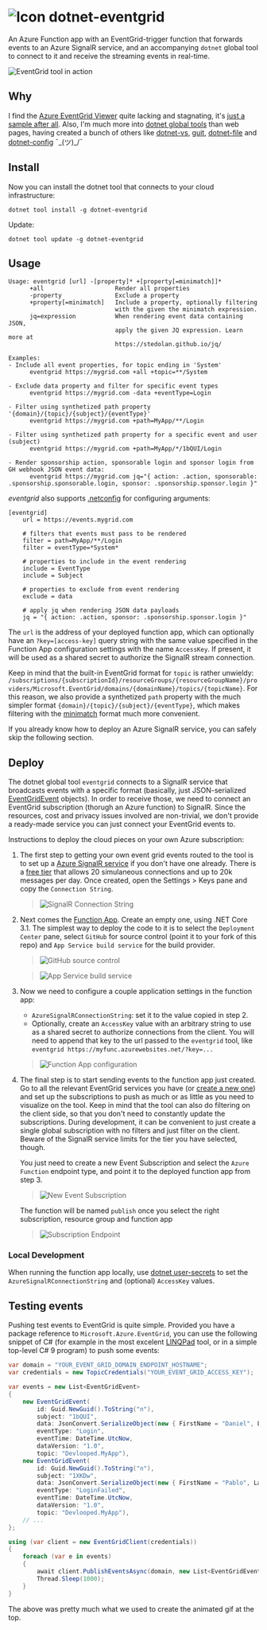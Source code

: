 ﻿![Icon](https://raw.githubusercontent.com/devlooped/dotnet-eventgrid/main/img/icon-32.png) dotnet-eventgrid
============

An Azure Function app with an EventGrid-trigger function that forwards events 
to an Azure SignalR service, and an accompanying `dotnet` global tool to 
connect to it and receive the streaming events in real-time.

![EventGrid tool in action](https://raw.githubusercontent.com/devlooped/dotnet-eventgrid/main/img/eventgrid.gif)

## Why

I find the [Azure EventGrid Viewer](https://github.com/Azure-Samples/azure-event-grid-viewer) 
quite lacking and stagnating, it's [just a sample after all](https://docs.microsoft.com/en-us/samples/azure-samples/azure-event-grid-viewer/azure-event-grid-viewer/).
Also, I'm much more into [dotnet global tools](https://docs.microsoft.com/en-us/dotnet/core/tools/global-tools) 
than web pages, having created a bunch of others like [dotnet-vs](https://github.com/devlooped/dotnet-vs), 
[guit](https://github.com/devlooped/guit), [dotnet-file](https://github.com/devlooped/dotnet-file) and 
[dotnet-config](https://github.com/devlooped/dotnet-config) ¯\_(ツ)_/¯

## Install

Now you can install the dotnet tool that connects to your cloud infrastructure:

```
dotnet tool install -g dotnet-eventgrid
```

Update:

```
dotnet tool update -g dotnet-eventgrid
```

<!-- #tool -->
## Usage

```
Usage: eventgrid [url] -[property]* +[property[=minimatch]]*
      +all                    Render all properties
      -property               Exclude a property
      +property[=minimatch]   Include a property, optionally filtering
                              with the given the minimatch expression.
      jq=expression           When rendering event data containing JSON,
                              apply the given JQ expression. Learn more at
                              https://stedolan.github.io/jq/

Examples:
- Include all event properties, for topic ending in 'System'
      eventgrid https://mygrid.com +all +topic=**/System

- Exclude data property and filter for specific event types
      eventgrid https://mygrid.com -data +eventType=Login

- Filter using synthetized path property '{domain}/{topic}/{subject}/{eventType}'
      eventgrid https://mygrid.com +path=MyApp/**/Login

- Filter using synthetized path property for a specific event and user (subject)
      eventgrid https://mygrid.com +path=MyApp/*/1bQUI/Login

- Render sponsorship action, sponsorable login and sponsor login from GH webhook JSON event data:
      eventgrid https://mygrid.com jq="{ action: .action, sponsorable: .sponsorship.sponsorable.login, sponsor: .sponsorship.sponsor.login }"
```

*eventgrid* also supports [.netconfig](https://dotnetconfig.org) for configuring 
arguments:

```gitconfig
[eventgrid]
    url = https://events.mygrid.com

    # filters that events must pass to be rendered
    filter = path=MyApp/**/Login
    filter = eventType=*System*

    # properties to include in the event rendering
    include = EventType
    include = Subject

    # properties to exclude from event rendering
    exclude = data

    # apply jq when rendering JSON data payloads
    jq = "{ action: .action, sponsor: .sponsorship.sponsor.login }"
```

The `url` is the address of your deployed function app, which can optionally 
have an `?key=[access-key]` query string with the same value specified in the 
Function App configuration settings with the name `AccessKey`. If present, it 
will be used as a shared secret to authorize the SignalR stream connection.

Keep in mind that the built-in EventGrid format for `topic` is rather unwieldy: 
`/subscriptions/{subscriptionId}/resourceGroups/{resourceGroupName}/providers/Microsoft.EventGrid/domains/{domainName}/topics/{topicName}`. 
For this reason, we also provide a synthetized `path` property with the much 
simpler format `{domain}/{topic}/{subject}/{eventType}`, which makes filtering 
with the [minimatch](https://github.com/isaacs/minimatch) format much more 
convenient.

<!-- #tool -->

If you already know how to deploy an Azure SignalR service, you can safely 
skip the following section.

## Deploy

The dotnet global tool `eventgrid` connects to a SignalR service that broadcasts events with a 
specific format (basically, just JSON-serialized [EventGridEvent](https://docs.microsoft.com/en-us/dotnet/api/microsoft.azure.eventgrid.models.eventgridevent?view=azure-dotnet) 
objects). In order to receive those, we need to connect an EventGrid subscription (thorugh an 
Azure function) to SignalR. Since the resources, cost and privacy issues involved are non-trivial, 
we don't provide a ready-made service you can just connect your EventGrid events to. 

Instructions to deploy the cloud pieces on your own Azure subscription:

1. The first step to getting your own event grid events routed to the tool is to 
   set up a [Azure SignalR service](https://portal.azure.com/#create/Microsoft.SignalRGalleryPackage) if 
   you don't have one already. There is a [free tier](https://azure.microsoft.com/en-us/pricing/details/signalr-service/) 
   that allows 20 simulaneous connections and up to 20k messages per day.
   Once created, open the Settings > Keys pane and copy the `Connection String`.

    > ![SignalR Connection String](https://raw.githubusercontent.com/devlooped/dotnet-eventgrid/main/img/signalr.png)

3. Next comes the [Function App](https://portal.azure.com/#create/Microsoft.FunctionApp). Create 
   an empty one, using .NET Core 3.1. The simplest way to deploy the code to it is to select the 
   `Deployment Center` pane, select `GitHub` for source control (point it to your fork of this repo) 
   and `App Service build service` for the build provider.

    > ![GitHub source control](https://raw.githubusercontent.com/devlooped/dotnet-eventgrid/main/img/github.png)

    > ![App Service build service](https://raw.githubusercontent.com/devlooped/dotnet-eventgrid/main/img/kudu.png)

4. Now we need to configure a couple application settings in the function app:
   * `AzureSignalRConnectionString`: set it to the value copied in step 2.
   * Optionally, create an `AccessKey` value with an arbitrary string to use as a shared 
     secret to authorize connections from the client. You will need to append that key to 
     the url passed to the `eventgrid` tool, like `eventgrid https://myfunc.azurewebsites.net/?key=...`

    > ![Function App configuration](https://raw.githubusercontent.com/devlooped/dotnet-eventgrid/main/img/configuration.png)

5. The final step is to start sending events to the function app just created. 
   Go to all the relevant EventGrid services you have (or [create a new one](https://portal.azure.com/#create/Microsoft.EventGridDomain)) 
   and set up the subscriptions to push as much or as little as you need to visualize 
   on the tool. Keep in mind that the tool can also do filtering on the client side, 
   so that you don't need to constantly update the subscriptions. During development, 
   it can be convenient to just create a single global subscription with no filters 
   and just filter on the client. Beware of the SignalR service limits for the tier 
   you have selected, though.

   You just need to create a new Event Subscription and select the `Azure Function` 
   endpoint type, and point it to the deployed function app from step 3.

    > ![New Event Subscription](https://raw.githubusercontent.com/devlooped/dotnet-eventgrid/main/img/eventgrid.png)

   The function will be named `publish` once you select the right subscription, 
   resource group and function app

    > ![Subscription Endpoint](https://raw.githubusercontent.com/devlooped/dotnet-eventgrid/main/img/subscription.png)


### Local Development

When running the function app locally, use [dotnet user-secrets](https://learn.microsoft.com/en-us/aspnet/core/security/app-secrets?view=aspnetcore-7.0&tabs=windows#set-a-secret) 
to set the `AzureSignalRConnectionString` and (optional) `AccessKey` values.

## Testing events

Pushing test events to EventGrid is quite simple. Provided you have a package 
reference to `Microsoft.Azure.EventGrid`, you can use the following snippet 
of C# (for example in the most excelent [LINQPad](https://www.linqpad.net/) tool, 
or in a simple top-level C# 9 program) to push some events:

```csharp
var domain = "YOUR_EVENT_GRID_DOMAIN_ENDPOINT_HOSTNAME";                // From the Overview pane
var credentials = new TopicCredentials("YOUR_EVENT_GRID_ACCESS_KEY");   // From Access keys pane

var events = new List<EventGridEvent>
{
    new EventGridEvent(
        id: Guid.NewGuid().ToString("n"), 
        subject: "1bQUI", 
        data: JsonConvert.SerializeObject(new { FirstName = "Daniel", LastName = "Cazzulino" }), 
        eventType: "Login", 
        eventTime: DateTime.UtcNow, 
        dataVersion: "1.0", 
        topic: "Devlooped.MyApp"),
    new EventGridEvent(
        id: Guid.NewGuid().ToString("n"), 
        subject: "1XKDw", 
        data: JsonConvert.SerializeObject(new { FirstName = "Pablo", LastName = "Galiano" }), 
        eventType: "LoginFailed", 
        eventTime: DateTime.UtcNow, 
        dataVersion: "1.0", 
        topic: "Devlooped.MyApp"),
    // ...
};

using (var client = new EventGridClient(credentials))
{
    foreach (var e in events)
    {
        await client.PublishEventsAsync(domain, new List<EventGridEvent> { e });
        Thread.Sleep(1000);
    }
}
```

The above was pretty much what we used to create the animated gif at the top.

<!-- include https://github.com/devlooped/sponsors/raw/main/footer.md -->